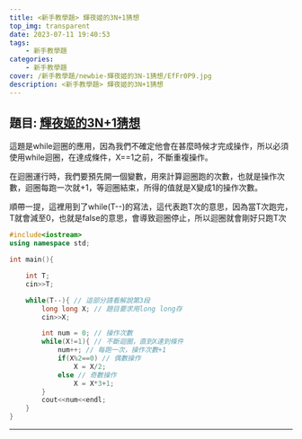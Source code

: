 ```yaml
---
title: <新手教學題> 輝夜姬的3N+1猜想
top_img: transparent
date: 2023-07-11 19:40:53
tags: 
    - 新手教學題
categories:
    - 新手教學題
cover: /新手教學題/newbie-輝夜姬的3N-1猜想/EfFr0P9.jpg
description: <新手教學題> 輝夜姬的3N+1猜想
---
```


## 題目: [輝夜姬的3N+1猜想](http://mdcpp.mingdao.edu.tw/problem/T001)

這題是while迴圈的應用，因為我們不確定他會在甚麼時候才完成操作，所以必須使用while迴圈，在達成條件，X==1之前，不斷重複操作。

在迴圈運行時，我們要預先開一個變數，用來計算迴圈跑的次數，也就是操作次數，迴圈每跑一次就+1，等迴圈結束，所得的值就是X變成1的操作次數。

順帶一提，這裡用到了while(T--)的寫法，這代表跑T次的意思，因為當T次跑完，T就會減至0，也就是false的意思，會導致迴圈停止，所以迴圈就會剛好只跑T次

```c++
#include<iostream>
using namespace std;

int main(){

    int T;
    cin>>T;

    while(T--){ // 這部分請看解說第3段
        long long X; // 題目要求用long long存
        cin>>X;

        int num = 0; // 操作次數
        while(X!=1){ // 不斷迴圈，直到X達到條件
            num++; // 每跑一次，操作次數+1
            if(X%2==0) // 偶數操作
                X = X/2;
            else // 奇數操作
                X = X*3+1;
        }
        cout<<num<<endl;
    }
}
```

---